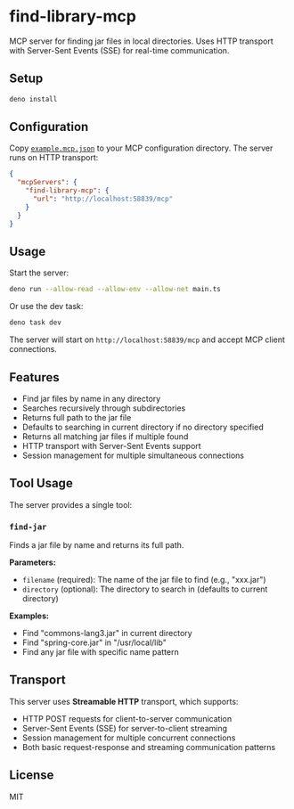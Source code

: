 # find-library-mcp

MCP server for finding jar files in local directories. Uses HTTP transport with Server-Sent Events (SSE) for real-time communication.

## Setup

```bash
deno install
```

## Configuration

Copy [`example.mcp.json`](example.mcp.json) to your MCP configuration directory. The server runs on HTTP transport:

```json
{
  "mcpServers": {
    "find-library-mcp": {
      "url": "http://localhost:58839/mcp"
    }
  }
}
```

## Usage

Start the server:

```bash
deno run --allow-read --allow-env --allow-net main.ts
```

Or use the dev task:

```bash
deno task dev
```

The server will start on `http://localhost:58839/mcp` and accept MCP client connections.

## Features

- Find jar files by name in any directory
- Searches recursively through subdirectories
- Returns full path to the jar file
- Defaults to searching in current directory if no directory specified
- Returns all matching jar files if multiple found
- HTTP transport with Server-Sent Events support
- Session management for multiple simultaneous connections

## Tool Usage

The server provides a single tool:

### `find-jar`

Finds a jar file by name and returns its full path.

**Parameters:**

- `filename` (required): The name of the jar file to find (e.g., "xxx.jar")
- `directory` (optional): The directory to search in (defaults to current directory)

**Examples:**

- Find "commons-lang3.jar" in current directory
- Find "spring-core.jar" in "/usr/local/lib"
- Find any jar file with specific name pattern

## Transport

This server uses **Streamable HTTP** transport, which supports:

- HTTP POST requests for client-to-server communication
- Server-Sent Events (SSE) for server-to-client streaming
- Session management for multiple concurrent connections
- Both basic request-response and streaming communication patterns

## License

MIT
